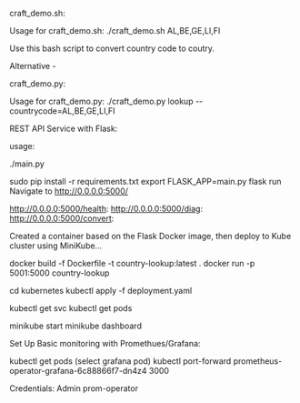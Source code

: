 craft_demo.sh:

Usage for craft_demo.sh: ./craft_demo.sh AL,BE,GE,LI,FI

Use this bash script to convert country code to coutry.

Alternative - 

craft_demo.py:

Usage for craft_demo.py: ./craft_demo.py lookup --countrycode=AL,BE,GE,LI,FI

REST API Service with Flask:

usage:

./main.py

sudo pip install -r requirements.txt
export FLASK_APP=main.py
flask run
Navigate to http://0.0.0.0:5000/

http://0.0.0.0:5000/health:
http://0.0.0.0:5000/diag:
http://0.0.0.0:5000/convert:

Created a container based on the Flask Docker image, then deploy to Kube cluster using MiniKube...

docker build -f Dockerfile -t country-lookup:latest .
docker run -p 5001:5000 country-lookup 

cd kubernetes
kubectl apply -f deployment.yaml 

kubectl get svc
kubectl get pods

minikube start
minikube dashboard

Set Up Basic monitoring with Promethues/Grafana:

kubectl get pods
(select grafana pod)
kubectl port-forward prometheus-operator-grafana-6c88866f7-dn4z4 3000

Credentials:
Admin
prom-operator


